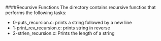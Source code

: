####Recursive Functions
The directory contains recursive functios that performs the following tasks:
* 0-puts_recursion.c: prints a string followed by a new line
* 1-print_rev_recursion.c: prints string in reverse
* 2-strlen_recursion.c: Prints the length of a string

